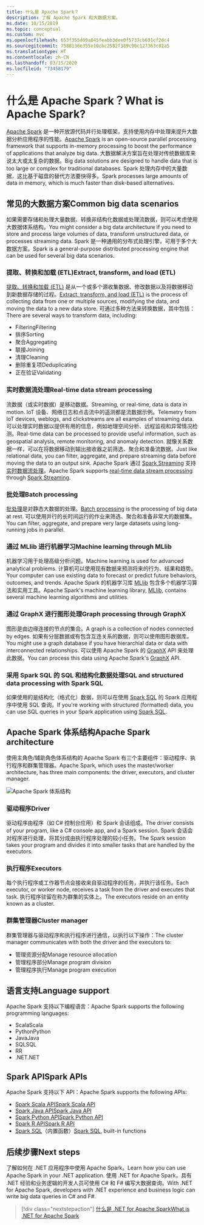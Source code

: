 ```yaml
---
title: 什么是 Apache Spark？
description: 了解 Apache Spark 和大数据方案。
ms.date: 10/15/2019
ms.topic: conceptual
ms.custom: mvc
ms.openlocfilehash: 653f355d09a045feabb3dee0f5737cb691cf2dc4
ms.sourcegitcommit: 7588136e355e10cbc2582f389c90c127363c02a5
ms.translationtype: HT
ms.contentlocale: zh-CN
ms.lasthandoff: 03/15/2020
ms.locfileid: "73458179"
---
```

# <a name="what-is-apache-spark"></a><span data-ttu-id="b1e28-103">什么是 Apache Spark？</span><span class="sxs-lookup"><span data-stu-id="b1e28-103">What is Apache Spark?</span></span>

<span data-ttu-id="b1e28-104">[Apache Spark](https://spark.apache.org/) 是一种开放源代码并行处理框架，支持使用内存中处理来提升大数据分析应用程序的性能。</span><span class="sxs-lookup"><span data-stu-id="b1e28-104">[Apache Spark](https://spark.apache.org/) is an open-source parallel processing framework that supports in-memory processing to boost the performance of applications that analyze big data.</span></span> <span data-ttu-id="b1e28-105">大数据解决方案旨在处理对传统数据库来说太大或太复杂的数据。</span><span class="sxs-lookup"><span data-stu-id="b1e28-105">Big data solutions are designed to handle data that is too large or complex for traditional databases.</span></span> <span data-ttu-id="b1e28-106">Spark 处理内存中的大量数据，这比基于磁盘的替代方法要快得多。</span><span class="sxs-lookup"><span data-stu-id="b1e28-106">Spark processes large amounts of data in memory, which is much faster than disk-based alternatives.</span></span>

## <a name="common-big-data-scenarios"></a><span data-ttu-id="b1e28-107">常见的大数据方案</span><span class="sxs-lookup"><span data-stu-id="b1e28-107">Common big data scenarios</span></span>

<span data-ttu-id="b1e28-108">如果需要存储和处理大量数据、转换非结构化数据或处理流数据，则可以考虑使用大数据体系结构。</span><span class="sxs-lookup"><span data-stu-id="b1e28-108">You might consider a big data architecture if you need to store and process large volumes of data, transform unstructured data, or processes streaming data.</span></span> <span data-ttu-id="b1e28-109">Spark 是一种通用的分布式处理引擎，可用于多个大数据方案。</span><span class="sxs-lookup"><span data-stu-id="b1e28-109">Spark is a general-purpose distributed processing engine that can be used for several big data scenarios.</span></span>

### <a name="extract-transform-and-load-etl"></a><span data-ttu-id="b1e28-110">提取、转换和加载 (ETL)</span><span class="sxs-lookup"><span data-stu-id="b1e28-110">Extract, transform, and load (ETL)</span></span>

<span data-ttu-id="b1e28-111">[提取、转换和加载 (ETL)](/azure/architecture/data-guide/relational-data/etl) 是从一个或多个源收集数据、修改数据以及将数据移动到新数据存储的过程。</span><span class="sxs-lookup"><span data-stu-id="b1e28-111">[Extract, transform, and load (ETL)](/azure/architecture/data-guide/relational-data/etl) is the process of collecting data from one or multiple sources, modifying the data, and moving the data to a new data store.</span></span> <span data-ttu-id="b1e28-112">可通过多种方法来转换数据，其中包括：</span><span class="sxs-lookup"><span data-stu-id="b1e28-112">There are several ways to transform data, including:</span></span>

* <span data-ttu-id="b1e28-113">Filtering</span><span class="sxs-lookup"><span data-stu-id="b1e28-113">Filtering</span></span>
* <span data-ttu-id="b1e28-114">排序</span><span class="sxs-lookup"><span data-stu-id="b1e28-114">Sorting</span></span>
* <span data-ttu-id="b1e28-115">聚合</span><span class="sxs-lookup"><span data-stu-id="b1e28-115">Aggregating</span></span>
* <span data-ttu-id="b1e28-116">联接</span><span class="sxs-lookup"><span data-stu-id="b1e28-116">Joining</span></span>
* <span data-ttu-id="b1e28-117">清理</span><span class="sxs-lookup"><span data-stu-id="b1e28-117">Cleaning</span></span>
* <span data-ttu-id="b1e28-118">删除重复项</span><span class="sxs-lookup"><span data-stu-id="b1e28-118">Deduplicating</span></span>
* <span data-ttu-id="b1e28-119">正在验证</span><span class="sxs-lookup"><span data-stu-id="b1e28-119">Validating</span></span>

### <a name="real-time-data-stream-processing"></a><span data-ttu-id="b1e28-120">实时数据流处理</span><span class="sxs-lookup"><span data-stu-id="b1e28-120">Real-time data stream processing</span></span>

<span data-ttu-id="b1e28-121">流数据（或实时数据）是移动数据。</span><span class="sxs-lookup"><span data-stu-id="b1e28-121">Streaming, or real-time, data is data in motion.</span></span> <span data-ttu-id="b1e28-122">IoT 设备、网络日志和点击流中的遥测都是流数据示例。</span><span class="sxs-lookup"><span data-stu-id="b1e28-122">Telemetry from IoT devices, weblogs, and clickstreams are all examples of streaming data.</span></span> <span data-ttu-id="b1e28-123">可以处理实时数据以提供有用的信息，例如地理空间分析、远程监视和异常情况检测。</span><span class="sxs-lookup"><span data-stu-id="b1e28-123">Real-time data can be processed to provide useful information, such as geospatial analysis, remote monitoring, and anomaly detection.</span></span> <span data-ttu-id="b1e28-124">就像关系数据一样，可以在将数据移动到输出接收器之前筛选、聚合和准备流数据。</span><span class="sxs-lookup"><span data-stu-id="b1e28-124">Just like relational data, you can filter, aggregate, and prepare streaming data before moving the data to an output sink.</span></span> <span data-ttu-id="b1e28-125">Apache Spark 通过 [Spark Streaming](/azure/architecture/data-guide/big-data/real-time-processing) 支持[实时数据流处理](https://spark.apache.org/streaming/)。</span><span class="sxs-lookup"><span data-stu-id="b1e28-125">Apache Spark supports [real-time data stream processing](/azure/architecture/data-guide/big-data/real-time-processing) through [Spark Streaming](https://spark.apache.org/streaming/).</span></span>

### <a name="batch-processing"></a><span data-ttu-id="b1e28-126">批处理</span><span class="sxs-lookup"><span data-stu-id="b1e28-126">Batch processing</span></span>

<span data-ttu-id="b1e28-127">[批处理](/azure/architecture/data-guide/big-data/batch-processing)是对静态大数据的处理。</span><span class="sxs-lookup"><span data-stu-id="b1e28-127">[Batch processing](/azure/architecture/data-guide/big-data/batch-processing) is the processing of big data at rest.</span></span> <span data-ttu-id="b1e28-128">可以使用并行的长时间运行的作业来筛选、聚合和准备非常大的数据集。</span><span class="sxs-lookup"><span data-stu-id="b1e28-128">You can filter, aggregate, and prepare very large datasets using long-running jobs in parallel.</span></span>

### <a name="machine-learning-through-mllib"></a><span data-ttu-id="b1e28-129">通过 MLlib 进行机器学习</span><span class="sxs-lookup"><span data-stu-id="b1e28-129">Machine learning through MLlib</span></span>

<span data-ttu-id="b1e28-130">机器学习用于处理高级分析问题。</span><span class="sxs-lookup"><span data-stu-id="b1e28-130">Machine learning is used for advanced analytical problems.</span></span> <span data-ttu-id="b1e28-131">计算机可以使用现有数据来预测将来的行为、结果和趋势。</span><span class="sxs-lookup"><span data-stu-id="b1e28-131">Your computer can use existing data to forecast or predict future behaviors, outcomes, and trends.</span></span> <span data-ttu-id="b1e28-132">Apache Spark 的机器学习库 [MLlib](https://spark.apache.org/mllib/) 包含多个机器学习算法和实用工具。</span><span class="sxs-lookup"><span data-stu-id="b1e28-132">Apache Spark's machine learning library, [MLlib](https://spark.apache.org/mllib/), contains several machine learning algorithms and utilities.</span></span>

### <a name="graph-processing-through-graphx"></a><span data-ttu-id="b1e28-133">通过 GraphX 进行图形处理</span><span class="sxs-lookup"><span data-stu-id="b1e28-133">Graph processing through GraphX</span></span>

<span data-ttu-id="b1e28-134">图形是由边缘连接的节点的集合。</span><span class="sxs-lookup"><span data-stu-id="b1e28-134">A graph is a collection of nodes connected by edges.</span></span> <span data-ttu-id="b1e28-135">如果有分层数据或有包含互连关系的数据，则可以使用图形数据库。</span><span class="sxs-lookup"><span data-stu-id="b1e28-135">You might use a graph database if you have hierarchial data or data with interconnected relationships.</span></span> <span data-ttu-id="b1e28-136">可以使用 Apache Spark 的 [GraphX](https://spark.apache.org/graphx/) API 来处理此数据。</span><span class="sxs-lookup"><span data-stu-id="b1e28-136">You can process this data using Apache Spark's [GraphX](https://spark.apache.org/graphx/) API.</span></span>

### <a name="sql-and-structured-data-processing-with-spark-sql"></a><span data-ttu-id="b1e28-137">采用 Spark SQL 的 SQL 和结构化数据处理</span><span class="sxs-lookup"><span data-stu-id="b1e28-137">SQL and structured data processing with Spark SQL</span></span>

<span data-ttu-id="b1e28-138">如果使用的是结构化（格式化）数据，则可以在使用 [Spark SQL](https://spark.apache.org/sql/) 的 Spark 应用程序中使用 SQL 查询。</span><span class="sxs-lookup"><span data-stu-id="b1e28-138">If you're working with structured (formatted) data, you can use SQL queries in your Spark application using [Spark SQL](https://spark.apache.org/sql/).</span></span>

## <a name="apache-spark-architecture"></a><span data-ttu-id="b1e28-139">Apache Spark 体系结构</span><span class="sxs-lookup"><span data-stu-id="b1e28-139">Apache Spark architecture</span></span>

<span data-ttu-id="b1e28-140">使用主角色/辅助角色体系结构的 Apache Spark 有三个主要组件：驱动程序、执行程序和群集管理器。</span><span class="sxs-lookup"><span data-stu-id="b1e28-140">Apache Spark, which uses the master/worker architecture, has three main components: the driver, executors, and cluster manager.</span></span>

![Apache Spark 体系结构](media/spark-architecture.png)

### <a name="driver"></a><span data-ttu-id="b1e28-142">驱动程序</span><span class="sxs-lookup"><span data-stu-id="b1e28-142">Driver</span></span>

<span data-ttu-id="b1e28-143">驱动程序由程序（如 C# 控制台应用）和 Spark 会话组成。</span><span class="sxs-lookup"><span data-stu-id="b1e28-143">The driver consists of your program, like a C# console app, and a Spark session.</span></span> <span data-ttu-id="b1e28-144">Spark 会话会对程序进行处理，将其分成由执行程序处理的较小任务。</span><span class="sxs-lookup"><span data-stu-id="b1e28-144">The Spark session takes your program and divides it into smaller tasks that are handled by the executors.</span></span>

### <a name="executors"></a><span data-ttu-id="b1e28-145">执行程序</span><span class="sxs-lookup"><span data-stu-id="b1e28-145">Executors</span></span>

<span data-ttu-id="b1e28-146">每个执行程序或工作器节点会接收来自驱动程序的任务，并执行该任务。</span><span class="sxs-lookup"><span data-stu-id="b1e28-146">Each executor, or worker node, receives a task from the driver and executes that task.</span></span> <span data-ttu-id="b1e28-147">执行程序驻留在称为群集的实体上。</span><span class="sxs-lookup"><span data-stu-id="b1e28-147">The executors reside on an entity known as a cluster.</span></span>

### <a name="cluster-manager"></a><span data-ttu-id="b1e28-148">群集管理器</span><span class="sxs-lookup"><span data-stu-id="b1e28-148">Cluster manager</span></span>

<span data-ttu-id="b1e28-149">群集管理器与驱动程序和执行程序进行通信，以执行以下操作：</span><span class="sxs-lookup"><span data-stu-id="b1e28-149">The cluster manager communicates with both the driver and the executors to:</span></span>

* <span data-ttu-id="b1e28-150">管理资源分配</span><span class="sxs-lookup"><span data-stu-id="b1e28-150">Manage resource allocation</span></span>
* <span data-ttu-id="b1e28-151">管理程序部分</span><span class="sxs-lookup"><span data-stu-id="b1e28-151">Manage program division</span></span>
* <span data-ttu-id="b1e28-152">管理程序执行</span><span class="sxs-lookup"><span data-stu-id="b1e28-152">Manage program execution</span></span>

## <a name="language-support"></a><span data-ttu-id="b1e28-153">语言支持</span><span class="sxs-lookup"><span data-stu-id="b1e28-153">Language support</span></span>

<span data-ttu-id="b1e28-154">Apache Spark 支持以下编程语言：</span><span class="sxs-lookup"><span data-stu-id="b1e28-154">Apache Spark supports the following programming languages:</span></span>

* <span data-ttu-id="b1e28-155">Scala</span><span class="sxs-lookup"><span data-stu-id="b1e28-155">Scala</span></span>
* <span data-ttu-id="b1e28-156">Python</span><span class="sxs-lookup"><span data-stu-id="b1e28-156">Python</span></span>
* <span data-ttu-id="b1e28-157">Java</span><span class="sxs-lookup"><span data-stu-id="b1e28-157">Java</span></span>
* <span data-ttu-id="b1e28-158">SQL</span><span class="sxs-lookup"><span data-stu-id="b1e28-158">SQL</span></span>
* <span data-ttu-id="b1e28-159">R</span><span class="sxs-lookup"><span data-stu-id="b1e28-159">R</span></span>
* <span data-ttu-id="b1e28-160">.NET</span><span class="sxs-lookup"><span data-stu-id="b1e28-160">.NET</span></span>

## <a name="spark-apis"></a><span data-ttu-id="b1e28-161">Spark API</span><span class="sxs-lookup"><span data-stu-id="b1e28-161">Spark APIs</span></span>

<span data-ttu-id="b1e28-162">Apache Spark 支持以下 API：</span><span class="sxs-lookup"><span data-stu-id="b1e28-162">Apache Spark supports the following APIs:</span></span>

* [<span data-ttu-id="b1e28-163">Spark Scala API</span><span class="sxs-lookup"><span data-stu-id="b1e28-163">Spark Scala API</span></span>](https://spark.apache.org/docs/2.2.0/api/scala/index.html)
* [<span data-ttu-id="b1e28-164">Spark Java API</span><span class="sxs-lookup"><span data-stu-id="b1e28-164">Spark Java API</span></span>](https://spark.apache.org/docs/2.2.0/api/java/index.html)
* [<span data-ttu-id="b1e28-165">Spark Python API</span><span class="sxs-lookup"><span data-stu-id="b1e28-165">Spark Python API</span></span>](https://spark.apache.org/docs/2.2.0/api/python/index.html)
* [<span data-ttu-id="b1e28-166">Spark R API</span><span class="sxs-lookup"><span data-stu-id="b1e28-166">Spark R API</span></span>](https://spark.apache.org/docs/2.2.0/api/R/index.html)
* <span data-ttu-id="b1e28-167">[Spark SQL](https://spark.apache.org/docs/latest/api/sql/index.html)（内置函数）</span><span class="sxs-lookup"><span data-stu-id="b1e28-167">[Spark SQL](https://spark.apache.org/docs/latest/api/sql/index.html), built-in functions</span></span>

## <a name="next-steps"></a><span data-ttu-id="b1e28-168">后续步骤</span><span class="sxs-lookup"><span data-stu-id="b1e28-168">Next steps</span></span>

<span data-ttu-id="b1e28-169">了解如何在 .NET 应用程序中使用 Apache Spark。</span><span class="sxs-lookup"><span data-stu-id="b1e28-169">Learn how you can use Apache Spark in your .NET application.</span></span> <span data-ttu-id="b1e28-170">使用 .NET for Apache Spark，具有 .NET 经验和业务逻辑的开发人员可使用 C# 和 F# 编写大数据查询。</span><span class="sxs-lookup"><span data-stu-id="b1e28-170">With .NET for Apache Spark, developers with .NET experience and business logic can write big data queries in C# and F#.</span></span>
> [!div class="nextstepaction"]
> [<span data-ttu-id="b1e28-171">什么是 .NET for Apache Spark</span><span class="sxs-lookup"><span data-stu-id="b1e28-171">What is .NET for Apache Spark</span></span>](what-is-apache-spark-dotnet.md)
